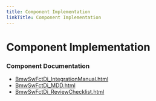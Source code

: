 ```yaml
---
title: Component Implementation
linkTitle: Component Implementation
---
```


# Component Implementation
### Component Documentation

- [BmwSwFctDi_IntegrationManual.html](doc/BmwSwFctDi_IntegrationManual.html)
- [BmwSwFctDi_MDD.html](doc/BmwSwFctDi_MDD.html)
- [BmwSwFctDi_ReviewChecklist.html](doc/BmwSwFctDi_ReviewChecklist.html)

